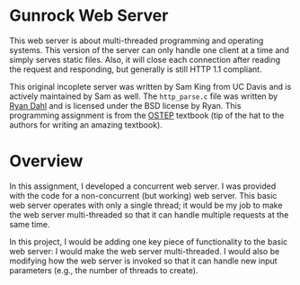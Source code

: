 # Gunrock Web Server
This web server is about multi-threaded programming and operating systems. This version of the server can only handle one client at a time and simply serves static files. Also, it will close each connection after reading the request and responding, but generally is still HTTP 1.1 compliant.

This original incoplete server was written by Sam King from UC Davis and is actively maintained by Sam as well. The `http_parse.c` file was written by [Ryan Dahl](https://github.com/ry) and is licensed under the BSD license by Ryan. This programming assignment is from the [OSTEP](http://ostep.org) textbook (tip of the hat to the authors for writing an amazing textbook).

# Overview

In this assignment, I developed a concurrent web server. I was provided with the code for a non-concurrent
(but working) web server. This basic web server operates with only a single
thread; it would be my job to make the web server multi-threaded so that it
can handle multiple requests at the same time.

In this project, I would be adding one key piece of functionality to the
basic web server: I would make the web server multi-threaded. 
I would also be modifying how the web server is invoked so
that it can handle new input parameters (e.g., the number of threads to
create).
